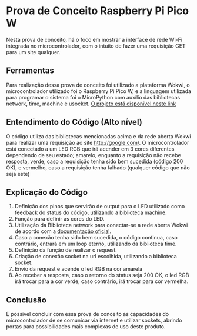 # Prova de Conceito Raspberry Pi Pico W

Nesta prova de conceito, há o foco em mostrar a interface de rede Wi-Fi integrada no microcontrolador, com o intuito de fazer uma requisição GET para um site qualquer. 

## Ferramentas

Para realização dessa prova de conceito foi utilizado a plataforma Wokwi, o microcontrolador utilizado foi o Raspberry Pi Pico W, e a linguagem utilizada para programar o sistema foi o MicroPython com auxílio das bibliotecas network, time, machine e usocket. [O projeto está disponível neste link](https://wokwi.com/projects/379349465776406529)

## Entendimento do Código (Alto nível)

O código utiliza das bibliotecas mencionadas acima e da rede aberta Wokwi para realizar uma requisição ao site http://google.com/. O microcontrolador está conectado a um LED RGB que irá acender em 3 cores diferentes dependendo de seu estado; amarelo, enquanto a requisição não recebe resposta, verde, caso a requisição tenha sido bem sucedida (código 200 OK), e vermelho, caso a requisição tenha falhado (qualquer código que não seja este)

## Explicação do Código

1. Definição dos pinos que servirão de output para o LED utilizado como feedback do status do código, utilizando a biblioteca machine.
2. Função para definir as cores do LED.
3. Utilização da Biblioteca network para conectar-se a rede aberta Wokwi de acordo com a [documentação oficial](https://docs.wokwi.com/pt-BR/guides/esp32-wifi).
4. Caso a conexão tenha sido bem sucedida, o código continua, caso contrário, entrará em um loop eterno, utilizando da biblioteca time.
5. Definição da função de realizar o request.
6. Criação de conexão socket na url escolhida, utilizando a biblioteca socket.
7. Envio da request e acende o led RGB na cor amarela
8. Ao receber a resposta, caso o retorno do status seja 200 OK, o led RGB irá trocar para a cor verde, caso contrário, irá trocar para cor vermelha.

## Conclusão

É possível concluir com essa prova de conceito as capacidades do microcontrolador de se comunicar via internet e utilizar sockets, abrindo portas para possibilidades mais complexas de uso deste produto.
